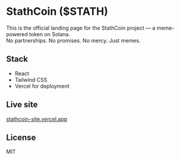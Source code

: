 # StathCoin ($STATH)

This is the official landing page for the StathCoin project — a meme-powered token on Solana.  
No partnerships. No promises. No mercy. Just memes.

## Stack
- React
- Tailwind CSS
- Vercel for deployment

## Live site
[stathcoin-site.vercel.app](https://stathcoin-site.vercel.app)

## License
MIT
